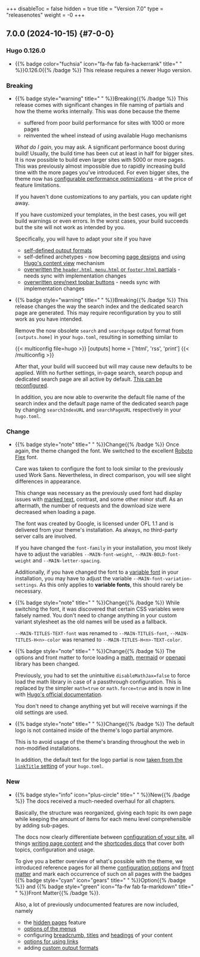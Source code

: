 +++
disableToc = false
hidden = true
title = "Version 7.0"
type = "releasenotes"
weight = -0
+++

## 7.0.0 (2024-10-15) {#7-0-0}

### Hugo 0.126.0

- {{% badge color="fuchsia" icon="fa-fw fab fa-hackerrank" title=" " %}}0.126.0{{% /badge %}} This release requires a newer Hugo version.

### Breaking

- {{% badge style="warning" title=" " %}}Breaking{{% /badge %}} This release comes with significant changes in file naming of partials and how the theme works internally. This was done because the theme

  - suffered from poor build performance for sites with 1000 or more pages
  - reinvented the wheel instead of using available Hugo mechanisms

  _What do I gain_, you may ask. A significant performance boost during build! Usually, the build time has been cut at least in half for bigger sites. It is now possible to build even larger sites with 5000 or more pages. This was previously almost impossible due to rapidly increasing build time with the more pages you've introduced. For even bigger sites, the theme now has [configurable performance optimizations](configuration/sidebar/menus#expander-for-submenus) - at the price of feature limitations.

  If you haven't done customizations to any partials, you can update right away.

  If you have customized your templates, in the best cases, you will get build warnings or even errors. In the worst cases, your build succeeds but the site will not work as intended by you.

  Specifically, you will have to adapt your site if you have

  - [self-defined output formats](configuration/customization/outputformats#migration-to-relearn-7-or-higher)
  - self-defined archetypes - now becoming [page designs](configuration/customization/designs#migration-to-relearn-7-or-higher) and using [Hugo's content view](https://gohugo.io/templates/types/#content-view) mechanism
  - [overwritten the `header.html`, `menu.html` or `footer.html` partials](configuration/customization/partials) - needs sync with implementation changes
  - [overwritten prev/next topbar buttons](configuration/customization/topbar) - needs sync with implementation changes

- {{% badge style="warning" title=" " %}}Breaking{{% /badge %}} This release changes the way the search index and the dedicated search page are generated. This may require reconfiguration by you to still work as you have intended.

  Remove the now obsolete `search` and `searchpage` output format from `[outputs.home]` in your `hugo.toml`, resulting in something similar to

	{{< multiconfig file=hugo >}}
	[outputs]
	  home = ['html', 'rss', 'print']
	{{< /multiconfig >}}

  After that, your build will succeed but will may cause new defaults to be applied. With no further settings, in-page search, search popup and dedicated search page are all active by default. [This can be reconfigured](configuration/sidebar/search#configure-search).

  In addition, you are now able to overwrite the default file name of the search index and the default page name of the dedicated search page by changing `searchIndexURL` and `searchPageURL` respectively in your `hugo.toml`.

### Change

- {{% badge style="note" title=" " %}}Change{{% /badge %}} Once again, the theme changed the font. We switched to the excellent [Roboto Flex](https://github.com/googlefonts/roboto-flex) font.

  Care was taken to configure the font to look similar to the previously used Work Sans. Nevertheless, in direct comparison, you will see slight differences in appearance.

  This change was necessary as the previously used font had display issues with [marked text](authoring/markdown#marked-text), contrast, and some other minor stuff. As an aftermath, the number of requests and the download size were decreased when loading a page.

  The font was created by Google, is licensed under OFL 1.1 and is delivered from your theme's installation. As always, no third-party server calls are involved.

  If you have changed the `font-family` in your installation, you most likely have to adjust the variables `--MAIN-font-weight`, `--MAIN-BOLD-font-weight` and `--MAIN-letter-spacing`.

  Additionally, if you have changed the font to a [variable font](https://developer.mozilla.org/en-US/docs/Web/CSS/CSS_fonts/Variable_fonts_guide#variable_fonts_what_they_are_and_how_they_differ) in your installation, you may have to adjust the variable `--MAIN-font-variation-settings`. As this only applies to **variable fonts**, this should rarely be necessary.

- {{% badge style="note" title=" " %}}Change{{% /badge %}} While switching the font, it was discovered that certain CSS variables were falsely named. You don't need to change anything in your custom variant stylesheet as the old names will be used as a fallback.

  `--MAIN-TITLES-TEXT-font` was renamed to `--MAIN-TITLES-font`, `--MAIN-TITLES-H<n>-color` was renamed to `--MAIN-TITLES-H<n>-TEXT-color`.

- {{% badge style="note" title=" " %}}Change{{% /badge %}} The options and front matter to force loading a [math](shortcodes/math#force-loading-of-the-mathjax-library), [mermaid](shortcodes/mermaid#force-loading-of-the-mermaid-library) or [openapi](shortcodes/openapi#force-loading-of-the-swagger-ui-library) library has been changed.

  Previously, you had to set the unintuitive `disableMathJax=false` to force load the math library in case of a passthrough configuration. This is replaced by the simpler `math=true` or `math.force=true` and is now in line with [Hugo's official documentation](https://gohugo.io/content-management/mathematics/#step-1).

  You don't need to change anything yet but will receive warnings if the old settings are used.

- {{% badge style="note" title=" " %}}Change{{% /badge %}} The default logo is not contained inside of the theme's logo partial anymore.

  This is to avoid usage of the theme's branding throughout the web in non-modified installations.

  In addition, the default text for the logo partial is now [taken from the `linkTitle` setting](configuration/sidebar/headerfooter#title) of your `hugo.toml`.

### New

- {{% badge style="info" icon="plus-circle" title=" " %}}New{{% /badge %}} The docs received a much-needed overhaul for all chapters.

  Basically, the structure was reorganized, giving each topic its own page while keeping the amount of items for each menu level comprehensible by adding sub-pages.

  The docs now clearly differentiate between [configuration of your site](configuration), all things [writing page content](authoring) and the [shortcodes docs](shortcodes) that cover both topics, configuration and usage.

  To give you a better overview of what's possible with the theme, we introduced reference pages for all theme [configuration options](configuration/reference) and [front matter](authoring/frontmatter/reference) and mark each occurrence of such on all pages with the badges {{% badge style="cyan" icon="gears" title=" " %}}Option{{% /badge %}} and {{% badge style="green" icon="fa-fw fab fa-markdown" title=" " %}}Front Matter{{% /badge %}}.

  Also, a lot of previously undocumented features are now included, namely

  - the [hidden pages](configuration/content/hidden) feature
  - [options of the menus](configuration/sidebar/menus)
  - configuring [breadcrumb, titles](configuration/content/titles) and [headings](configuration/content/headings) of your content
  - [options for using links](configuration/content/linking)
  - adding [custom output formats](configuration/customization/outputformats)
